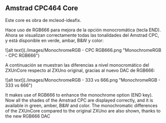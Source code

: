 Amstrad CPC464 Core
-------------------

Este core es obra de mcleod-ideafix.


Hace uso de RGB666 para mejora de la opción monocromática (tecla END). Ahora se visualizan correctamente todas las tonalidades del Amstrad CPC, y está disponible en verde, ambar, B&W y color:

![alt text](./images/MonochromeRGB - CPC RGB666.png "MonochromeRGB - CPC RGB666")

A continuación se muestran las diferencias a nivel monocromático del ZXUnCore respecto al ZXUno original, gracias al nuevo DAC de RGB666:


![alt text](./images/MonochromeRGB - 333 vs 666.png "MonochromeRGB - 333 vs 666")


It makes use of RGB666 to enhance the monochrome option (END key). Now all the shades of the Amstrad CPC are displayed correctly, and it is available in green, amber, B&W and color. 
The monochromatic differences of the ZXUnCore compared to the original ZXUno are also shown, thanks to the new RGB666 DAC